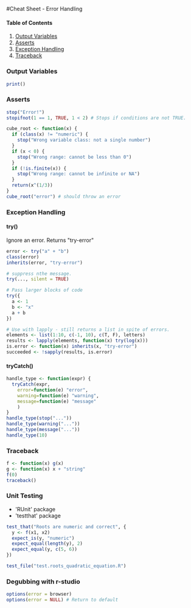 #Cheat Sheet - Error Handling

#### Table of Contents
1. [Output Variables](#output-variables)
2. [Asserts](#asserts)
3. [Exception Handling](#exception-handling)
4. [Traceback](#traceback)

### Output Variables

```r
print()
```

### Asserts
```r
stop("Error!")
stopifnot(1 == 1, TRUE, 1 < 2) # Stops if conditions are not TRUE. 

cube_root <- function(x) {
  if (class(x) != "numeric") {
    stop("Wrong variable class: not a single number")
  }
  if (x < 0) {
    stop("Wrong range: cannot be less than 0")
  }
  if (!is.finite(x)) {
    stop("Wrong range: cannot be infinite or NA")
  }
  return(x^(1/3))
}
cube_root("error") # should throw an error

```

### Exception Handling

#### try()
Ignore an error. Returns "try-error"
```r
error <- try("a" + "b")
class(error)
inherits(error, "try-error")

# suppress nthe message. 
try(..., silent = TRUE) 

# Pass larger blocks of code
try({
  a <- 1
  b <- "x"
  a + b
})

# Use with lapply - still returns a list in spite of errors.  
elements <- list(1:10, c(-1, 10), c(T, F), letters)
results <- lapply(elements, function(x) try(log(x)))
is.error <- function(x) inherits(x, "try-error")
succeeded <- !sapply(results, is.error)

```

#### tryCatch()
```r
handle_type <- function(expr) {
  tryCatch(expr,
    error=function(e) "error",
    warning=function(e) "warning",
    message=function(e) "message"
    )
}
handle_type(stop("..."))
handle_type(warning("..."))
handle_type(message("..."))
handle_type(10)
```

### Traceback

```r
f <- function(x) g(x)
g <- function(x) x + "string"
f(0)
traceback()
```

### Unit Testing
* 'RUnit' package
* 'testthat' package

```r
test_that("Roots are numeric and correct", {
  y <- f(x1, x2)
  expect_is(y, "numeric")
  expect_equal(length(y), 2)
  expect_equal(y, c(5, 6))
})

test_file("test.roots_quadratic_equation.R")
```

### Degubbing with r-studio

```r
options(error = browser)
options(error = NULL) # Return to default

```




